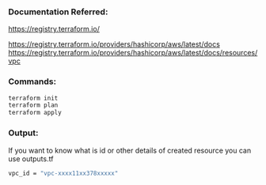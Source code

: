 ### Documentation Referred:

https://registry.terraform.io/

https://registry.terraform.io/providers/hashicorp/aws/latest/docs
https://registry.terraform.io/providers/hashicorp/aws/latest/docs/resources/vpc

### Commands:

```sh
terraform init
terraform plan
terraform apply
```

### Output:

If you want to know what is id or other details of created resource you can use outputs.tf

```sh
vpc_id = "vpc-xxxx11xx378xxxxx"
```
